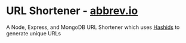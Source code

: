 # URL Shortener - [abbrev.io](http://www.abbrev.io)
A Node, Express, and MongoDB URL Shortener which uses [Hashids](http://hashids.org/) to generate unique URLs
